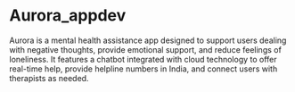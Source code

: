 # Aurora_appdev
Aurora is a mental health assistance app designed to support users dealing with negative thoughts, provide emotional support, and reduce feelings of loneliness. It features a chatbot integrated with cloud technology to offer real-time help, provide helpline numbers in India, and connect users with therapists as needed.
